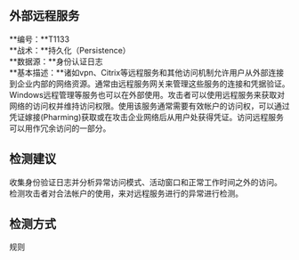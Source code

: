 ## 外部远程服务  
**编号：**T1133  
**战术：**持久化（Persistence）  
**数据源：**身份认证日志  
**基本描述：**诸如vpn、Citrix等远程服务和其他访问机制允许用户从外部连接到企业内部的网络资源。通常由远程服务网关来管理这些服务的连接和凭据验证。Windows远程管理等服务也可以在外部使用。攻击者可以使用远程服务来获取对网络的访问权并维持访问权限。使用该服务通常需要有效帐户的访问权，可以通过凭证嫁接(Pharming)获取或在攻击企业网络后从用户处获得凭证。访问远程服务可以用作冗余访问的一部分。  
## 检测建议  
收集身份验证日志并分析异常访问模式、活动窗口和正常工作时间之外的访问。
检测攻击者对合法帐户的使用，来对远程服务进行的异常进行检测。  
## 检测方式  
规则